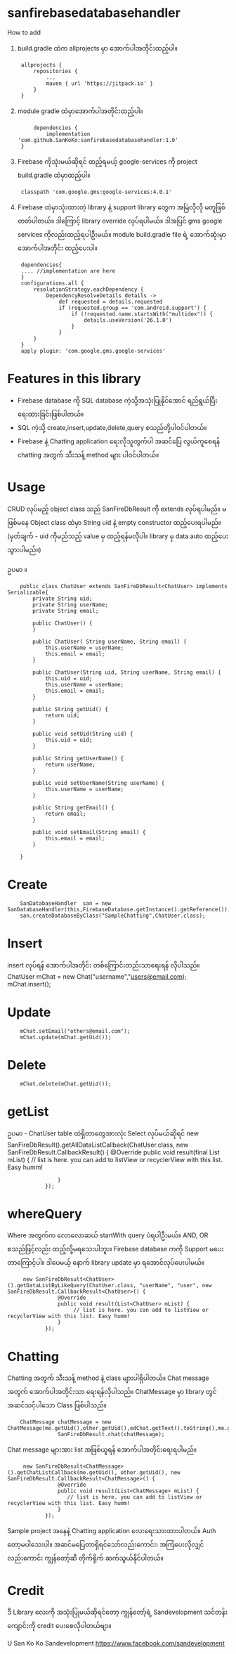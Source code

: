 # sanfirebasedatabasehandler

How to add

1. build.gradle ထဲက allprojects မှာ အောက်ပါအတိုင်းထည့်ပါ။
	
		allprojects {
			repositories {
				...
				maven { url 'https://jitpack.io' }
			}
		}
		
2. module gradle ထဲမှာအောက်ပါအတိုင်းထည့်ပါ။

			dependencies {
		        implementation 'com.github.SanKoKo:sanfirebasedatabasehandler:1.0'
		}

3. Firebase ကိုသုံးမယ်ဆိုရင် ထည့်ရမယ့် google-services ကို project build.gradle ထဲမှာထည့်ပါ။

		classpath 'com.google.gms:google-services:4.0.1'
		
4. Firebase ထဲမှာသုံးထားတဲ့ library နဲ့ support library တွေက အမြဲလိုလို မတူဖြစ်တတ်ပါတယ်။ ဒါကြောင့် library override လုပ်ရပါမယ်။ ဒါအပြင် gms google services ကိုလည်းထည့်ရပါဦးမယ်။ module build.gradle file ရဲ့ အောက်ဆုံးမှာ အောက်ပါအတိုင်း ထည့်ပေးပါ။

		dependencies{
		.... //implementation are here
		}
		configurations.all {
		    resolutionStrategy.eachDependency {
		        DependencyResolveDetails details ->
		            def requested = details.requested
		            if (requested.group == 'com.android.support') {
		                if (!requested.name.startsWith("multidex")) {
		                    details.useVersion('26.1.0')
		                }
		            }
		    }
		}
		apply plugin: 'com.google.gms.google-services'


# Features in this library
- Firebase database ကို SQL database ကဲ့သို့အသုံးပြုနိုင်အောင် ရည်ရွယ်ပြီး ရေးထားခြင်းဖြစ်ပါတယ်။
- SQL ကဲ့သို့  create,insert,update,delete,query စသည်တို့ပါ၀င်ပါတယ်။
- Firebase နဲ့ Chatting application ရေးလိုသူတွက်ပါ အဆင်ပြေ လွယ်ကူစေရန် chatting အတွက် သီးသန့် method များ ပါ၀င်ပါတယ်။

# Usage
CRUD လုပ်မည့် object class သည် SanFireDbResult ကို extends လုပ်ရပါမည်။
မဖြစ်မနေ Object class ထဲမှာ String uid နဲ့ empty constructor ထည့်ပေးရပါမည်။
(မှတ်ချက် - uid ကိုမည်သည့် value မှ ထည့်ရန်မလိုပါ။ library မှ data auto ထည့်ပေးသွားပါမည်။)


ဥပမာ ။

		public class ChatUser extends SanFireDbResult<ChatUser> implements Serializable{
		    private String uid;
		    private String userName;
		    private String email;
		    
		    public ChatUser() {
		    }

		    public ChatUser( String userName, String email) {
		        this.userName = userName;
		        this.email = email;
		    }

		    public ChatUser(String uid, String userName, String email) {
		        this.uid = uid;
		        this.userName = userName;
		        this.email = email;
		    }

		    public String getUid() {
		        return uid;
		    }

		    public void setUid(String uid) {
		        this.uid = uid;
		    }

		    public String getUserName() {
		        return userName;
		    }

		    public void setUserName(String userName) {
		        this.userName = userName;
		    }

		    public String getEmail() {
		        return email;
		    }

		    public void setEmail(String email) {
		        this.email = email;
		    }

		}

# Create
		SanDatabaseHandler  san = new SanDatabaseHandler(this,FirebaseDatabase.getInstance().getReference());
		san.createDatabaseByClass("SampleChatting",ChatUser.class);

# Insert
insert လုပ်ရန် အောက်ပါအတိုင်း တစ်ကြောင်းတည်းသာရေးရန် လိုပါသည်။
		ChatUser mChat = new Chat("username","users@email.com);
		mChat.insert();

# Update
		mChat.setEmail("others@email.com");
		mChat.update(mChat.getUid());

# Delete
		mChat.delete(mChat.getUid());
		
# getList
ဥပမာ - ChatUser table ထဲရှိတာတွေအားလုံး Select လုပ်မယ်ဆိုရင်
		new SanFireDbResult<ChatUser>().getAllDataListCallback(ChatUser.class, new SanFireDbResult.CallbackResult<ChatUser>() {
		            @Override
		            public void result(final List<ChatUser> mList) {
		               // list is here. you can add to listView or recyclerView with this list. Easy humm!
					   
		            }
		        });

# whereQuery
Where အတွက်က လောလောဆယ် startWith query ပဲရပါဦးမယ်။ AND, OR စသည်ဖြင့်လည်း ထည့်လို့မရသေးပါဘူး။ Firebase database ကကို Support မပေးတာကြောင့်ပါ။ ဒါပေမယ့် နောက် library update မှာ ရအောင်လုပ်ပေးပါမယ်။

		 new SanFireDbResult<ChatUser>().getDataListByLikeQuery(ChatUser.class, "userName", "user", new SanFireDbResult.CallbackResult<ChatUser>() {
		            @Override
		            public void result(List<ChatUser> mList) {
		                 // list is here. you can add to listView or recyclerView with this list. Easy humm!
		            }
		        });
				
				
# Chatting 
Chatting အတွက် သီးသန့် method နဲ့ class များပါရှိပါတယ်။
Chat message အတွက် အောက်ပါအတိုင်းသာ ရေးရန်လိုပါသည်။ ChatMessage မှာ library တွင် အဆင်သင့်ပါသော Class ဖြစ်ပါသည်။
		
		ChatMessage chatMessage = new ChatMessage(me.getUid(),other.getUid(),edChat.getText().toString(),me.getUserName(),other.getUserName());
		            SanFireDbResult.chat(chatMessage);

Chat message များအား list အဖြစ်ယူရန် အောက်ပါအတိုင်းရေးရပါမည်။
	
		 new SanFireDbResult<ChatMessage>().getChatListCallback(me.getUid(), other.getUid(), new SanFireDbResult.CallbackResult<ChatMessage>() {
		            @Override
		            public void result(List<ChatMessage> mList) {
		               // list is here. you can add to listView or recyclerView with this list. Easy humm!
		            }
		        });
				
Sample project အနေနဲ့ Chatting application လေးရေးသားထားပါတယ်။ Auth တော့မပါသေးပါ။
အဆင်မပြေတာရှိရင်သော်လည်းကောင်း၊ အကြံပေးလိုလျှင်လည်းကောင်း ကျွန်တော့်ဆီ တိုက်ရိုက် ဆက်သွယ်နိုင်ပါတယ်။

# Credit
ဒီ Library လေးကို အသုံးပြုမယ်ဆိုရင်တော့ ကျွန်တော့်ရဲ့ Sandevelopment သင်တန်းကျောင်းကို credit ပေးစေလိုပါတယ်ဗျာ။

U San Ko Ko
Sandevelopment
https://www.facebook.com/sandevelopment
